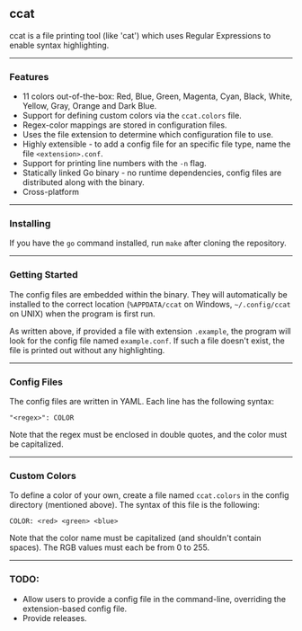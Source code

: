 ## ccat

ccat is a file printing tool (like 'cat') which uses Regular Expressions to enable syntax highlighting.

---

### Features
- 11 colors out-of-the-box: Red, Blue, Green, Magenta, Cyan, Black, White, Yellow, Gray, Orange and Dark Blue.
- Support for defining custom colors via the `ccat.colors` file.
- Regex-color mappings are stored in configuration files.
- Uses the file extension to determine which configuration file to use.
- Highly extensible - to add a config file for an specific file type, name the file `<extension>.conf`.
- Support for printing line numbers with the `-n` flag.
- Statically linked Go binary - no runtime dependencies, config files are distributed along with the binary.
- Cross-platform

---

### Installing
If you have the `go` command installed, run `make` after cloning the repository.

---

### Getting Started
The config files are embedded within the binary. They will automatically be installed to the correct location (`%APPDATA/ccat` on Windows, `~/.config/ccat` on UNIX) when the program is first run.

As written above, if provided a file with extension `.example`, the program will look for the config file named `example.conf`. If such a file doesn't exist, the file is printed out without any highlighting.

---

### Config Files

The config files are written in YAML. Each line has the following syntax:

`"<regex>": COLOR`

Note that the regex must be enclosed in double quotes, and the color must be capitalized.

---

### Custom Colors

To define a color of your own, create a file named `ccat.colors` in the config directory (mentioned above). The syntax of this file is the following:

`COLOR: <red> <green> <blue>`

Note that the color name must be capitalized (and shouldn't contain spaces). The RGB values must each be from 0 to 255.

---

### TODO:
- Allow users to provide a config file in the command-line, overriding the extension-based config file.
- Provide releases.
